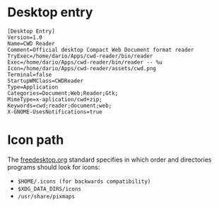 # Desktop entry
```desktop
[Desktop Entry]
Version=1.0
Name=CWD Reader
Comment=Official desktop Compact Web Document format reader
TryExec=/home/dario/Apps/cwd-reader/bin/reader
Exec=/home/dario/Apps/cwd-reader/bin/reader -- %u
Icon=/home/dario/Apps/cwd-reader/assets/cwd.png
Terminal=false
StartupWMClass=CWDReader
Type=Application
Categories=Document;Web;Reader;Gtk;
MimeType=x-aplication/cwd+zip;
Keywords=cwd;reader;document;web;
X-GNOME-UsesNotifications=true
```

# Icon path

The [freedesktop.org](https://specifications.freedesktop.org/icon-theme-spec/icon-theme-spec-latest.html) standard specifies in which order and directories programs should look for icons:

- `$HOME/.icons (for backwards compatibility)`
- `$XDG_DATA_DIRS/icons`
- `/usr/share/pixmaps`

